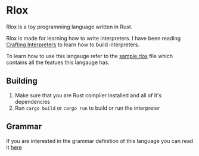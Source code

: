 # Rlox

Rlox is a toy programming language written in Rust.

Rlox is made for learning how to write interpreters. I have been reading [Crafting Interpreters](https://craftinginterpreters.com/) to learn how to build interpreters.

To learn how to use this langauge refer to the [sample.rlox](./sample.rlox) file which contains all the featues this langauge has.

## Building

1. Make sure that you are Rust complier installed and all of it's dependencies
2. Run `cargo build` or `cargo run` to build or run the interpreter

## Grammar

If you are interested in the grammar definition of this language you can read it [here](./Grammar.md)
